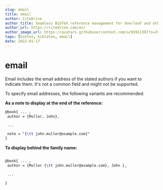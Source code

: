 ```yaml
---
slug: email
title: email
author: CiteDrive
author_title: Seamless BibTeX reference management for Overleaf and other modern LaTeX editors.
author_url: https://citedrive.com/en/
author_image_url: https://avatars.githubusercontent.com/u/65911387?s=200&v=4
tags: [bibtex, biblatex, email]
date: 2022-01-17
---
```


# email

Email includes the email address of the stated authors if you want to indicate them. It's not a common field and might not be supported.

To specify email addresses, the following variants are recommended:

**As a note to display at the end of the reference:**


```tex
@book{ ... ,
 author = {Muller, John},

 ...

 note = "{\tt john.muller@example.com}"
}
```

**To display behind the family name:**

```tex

@book{ ... ,
 author = {Muller {\tt john.muller@example.com}, John },

 ...

}
```
